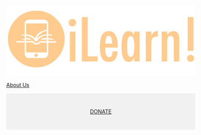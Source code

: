 ![image info](./Images/logo1.png)

[About Us](./pages/About.md)


<div style="background-color:rgba(0, 0, 0, 0.0470588); text-align:center; vertical-align: middle; padding:40px 0;">
<a href="/donate">DONATE</a>
</div>
